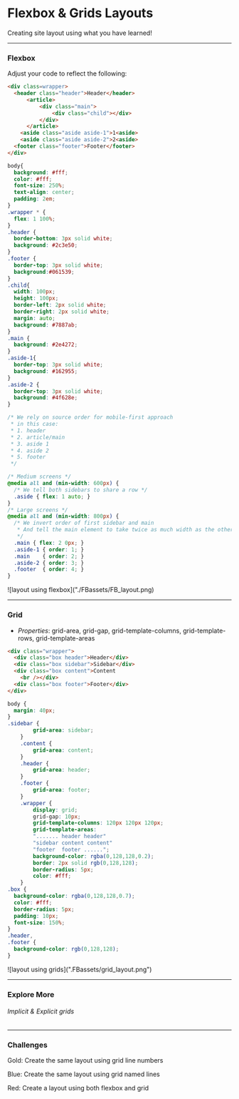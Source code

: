 # Flexbox & Grids Layouts

Creating site layout using what you have learned!

---

### Flexbox

Adjust your code to reflect the following:

```html
<div class=wrapper>
  <header class="header">Header</header>
      <article>
          <div class="main">
              <div class="child"></div>
          </div>
      </article>
    <aside class="aside aside-1">1<aside>
    <aside class="aside aside-2">2<aside>
  <footer class="footer">Footer</footer>
</div>
```

```css
body{
  background: #fff;
  color: #fff;
  font-size: 250%;
  text-align: center;
  padding: 2em;
}
.wrapper * {
  flex: 1 100%;
}
.header {
  border-bottom: 3px solid white;
  background: #2c3e50;
}
.footer {
  border-top: 3px solid white;
  background:#061539;
}
.child{
  width: 100px;
  height: 100px;
  border-left: 2px solid white;
  border-right: 2px solid white;
  margin: auto;
  background: #7887ab;
}
.main {
  background: #2e4272;
}
.aside-1{
  border-top: 3px solid white;
  background: #162955;
}
.aside-2 {
  border-top: 3px solid white;
  background: #4f628e;
}

/* We rely on source order for mobile-first approach
 * in this case:
 * 1. header
 * 2. article/main
 * 3. aside 1
 * 4. aside 2
 * 5. footer
 */

/* Medium screens */
@media all and (min-width: 600px) {
  /* We tell both sidebars to share a row */
  .aside { flex: 1 auto; }
}
/* Large screens */
@media all and (min-width: 800px) {
  /* We invert order of first sidebar and main
   * And tell the main element to take twice as much width as the other two sidebars
   */
  .main { flex: 2 0px; }
  .aside-1 { order: 1; }
  .main    { order: 2; }
  .aside-2 { order: 3; }
  .footer  { order: 4; }
}
```

!\[layout using flexbox\]\("./FBassets/FB\_layout.png\)

---

### Grid

* _Properties_:  grid-area, grid-gap, grid-template-columns, grid-template-rows, grid-template-areas

```html
<div class="wrapper">
  <div class="box header">Header</div>
  <div class="box sidebar">Sidebar</div>
  <div class="box content">Content
    <br /></div>
  <div class="box footer">Footer</div>
</div>
```

```css
body {
  margin: 40px;
}
.sidebar {
        grid-area: sidebar;
    }
    .content {
        grid-area: content;
    }
    .header {
        grid-area: header;
    }
    .footer {
        grid-area: footer;
    }
    .wrapper {
        display: grid;
        grid-gap: 10px;
        grid-template-columns: 120px 120px 120px;
        grid-template-areas:
        "....... header header"
        "sidebar content content"
        "footer  footer ......";
        background-color: rgba(0,128,128,0.2);
        border: 2px solid rgb(0,128,128);
        border-radius: 5px;
        color: #fff;
    }
.box {
  background-color: rgba(0,128,128,0.7);
  color: #fff;
  border-radius: 5px;
  padding: 10px;
  font-size: 150%;
}
.header,
.footer {
  background-color: rgb(0,128,128);
}
```

!\[layout using grids\]\(".FBassets/grid\_layout.png"\)

---

### Explore More

###### Implicit & Explicit grids

---

### Challenges

Gold: Create the same layout using grid line numbers

Blue: Create the same layout using grid named lines

Red: Create a layout using both flexbox and grid

